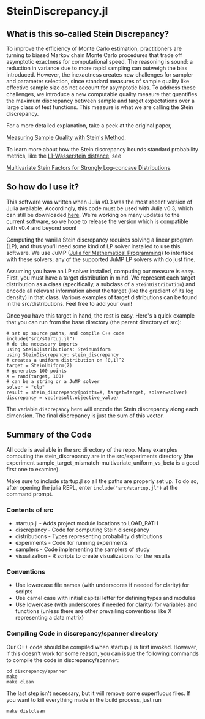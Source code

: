 # SteinDiscrepancy.jl

## What is this so-called Stein Discrepancy?

To improve the efficiency of Monte Carlo estimation, practitioners are
turning to biased Markov chain Monte Carlo procedures that trade off
asymptotic exactness for computational speed. The reasoning is sound: a
reduction in variance due to more rapid sampling can outweigh the bias
introduced. However, the inexactness creates new challenges for sampler and
parameter selection, since standard measures of sample quality like
effective sample size do not account for asymptotic bias. To address these
challenges, we introduce a new computable quality measure that quantifies
the maximum discrepancy between sample and target expectations over a large
class of test functions. This measure is what we are calling the
Stein discrepancy.

For a more detailed explanation, take a peek at the original paper,

[Measuring Sample Quality with Stein's Method](http://arxiv.org/abs/1506.03039).

To learn more about how the Stein discrepancy bounds standard probability metrics,
like the [L1-Wasserstein distance](https://en.wikipedia.org/wiki/Wasserstein_metric), see

[Multivariate Stein Factors for Strongly Log-concave Distributions](http://arxiv.org/abs/1512.07392).

## So how do I use it?

This software was written when Julia v0.3 was the most recent version of
Julia available. Accordingly, this code must be used with Julia v0.3, which
can still be downloaded
[here](http://julialang.org/downloads/oldreleases.html). We're working on
many updates to the current software, so we hope to release the version
which is compatible with v0.4 and beyond soon!

Computing the vanilla Stein discrepancy requires solving a linear program (LP), and
thus you'll need some kind of LP solver installed to use this
software. We use JuMP ([Julia for Mathematical Programming](https://jump.readthedocs.org/en/latest/))
to interface with these solvers; any of the supported JuMP LP solvers with do just fine.

Assuming you have an LP solver installed, computing our measure is easy.
First, you must have a target distribution in mind.
We represent each target distribution as a class (specifically, a
subclass of a `SteinDistribution`) and encode all relevant
information about the target (like the gradient of its log
density) in that class.
Various examples of target distributions can be found in the
src/distributions.  Feel free to add your own!

Once you have this target in hand, the rest is easy. Here's a quick example
that you can run from the base directory (the parent directory of src):

```
# set up source paths, and compile C++ code
include("src/startup.jl")
# do the necessary imports
using SteinDistributions: SteinUniform
using SteinDiscrepancy: stein_discrepancy
# creates a uniform distribution on [0,1]^2
target = SteinUniform(2)
# generates 100 points
X = rand(target, 100)
# can be a string or a JuMP solver
solver = "clp"
result = stein_discrepancy(points=X, target=target, solver=solver)
discrepancy = vec(result.objective_value)
```

The variable `discrepancy` here will encode the Stein discrepancy along each
dimension. The final discrepancy is just the sum of this vector.

## Summary of the Code

All code is available in the src directory of the repo. Many examples
computing the stein_discrepancy are in the src/experiments directory
(the experiment sample_target_mismatch-multivariate_uniform_vs_beta
is a good first one to examine).

Make sure to include startup.jl so all the paths are properly set up.
To do so, after opening the julia REPL, enter `include("src/startup.jl")`
at the command prompt.

### Contents of src

* startup.jl - Adds project module locations to LOAD_PATH
* discrepancy - Code for computing Stein discrepancy
* distributions - Types representing probability distributions
* experiments - Code for running experiments
* samplers - Code implementing the samplers of study
* visualization - R scripts to create visualizations for the results

### Conventions

* Use lowercase file names (with underscores if needed for clarity) for scripts
* Use camel case with initial capital letter for defining types and modules
* Use lowercase (with underscores if needed for clarity) for variables and
  functions (unless there are other prevailing conventions like X representing
  a data matrix)

### Compiling Code in discrepancy/spanner directory

Our C++ code should be compiled when startup.jl is first invoked. However,
if this doesn't work for some reason, you can issue the following
commands to compile the code in discrepancy/spanner:

```
cd discrepancy/spanner
make
make clean
```

The last step isn't necessary, but it will remove some superfluous
files. If you want to kill everything made in the build process, just run

```
make distclean
```
